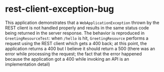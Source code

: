 # rest-client-exception-bug

This application demonstrates that a `WebApplicationException` thrown by the REST client is not
handled properly and results in the same status code being returned in the server response. The
behavior is reproduced in `GreetingResourceTest`: when `/hello` is hit, `GreetingResource` performs
a request using the REST client which gets a 400 back; at this point, the application returns a 
400 but I believe it should return a 500 (there was an error while processing the request; the
fact that the error happened because the application got a 400 while invoking an API is an
implementation detail)